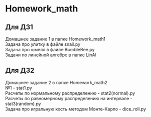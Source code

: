 # Homework_math
## Для ДЗ1
Домашнее задание 1 в папке Homework_math1 <br>
Задача про улитку в файле snail.py <br>
Задача про шмеля в файле BumbleBee.py <br>
Задачи по линейной алгебре в папке LinAl <br>
## Для ДЗ2
Домашнее задание 2 в папке Homework_math2 <br>
№1 - stat1.py <br>
Расчеты по нормальному распределению - stat2(normal).py <br>
Расчеты по равномерному распределению на интервале - stat3(random).py <br>
Задача про игральную кость методом Монте-Карло - dice_roll.py <br>

